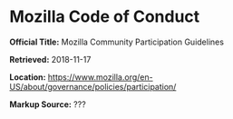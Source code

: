 # Mozilla Code of Conduct

**Official Title:** Mozilla Community Participation Guidelines

**Retrieved:** 2018-11-17

**Location:** https://www.mozilla.org/en-US/about/governance/policies/participation/

**Markup Source:** ???
